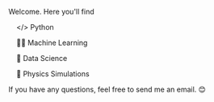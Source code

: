 <!--
**cemenenkoff/cemenenkoff** is a ✨ _special_ ✨ repository because its `README.md` (this file) appears on your GitHub profile.

Here are some ideas to get you started:

- 🔭 I’m currently working on ...
- 🌱 I’m currently learning ...
- 👯 I’m looking to collaborate on ...
- 🤔 I’m looking for help with ...
- 💬 Ask me about ...
- 📫 How to reach me: ...
- 😄 Pronouns: ...
- ⚡ Fun fact: ...
-->
Welcome. Here you'll find
  
  &nbsp;&nbsp;&nbsp;&nbsp;</> Python
  
  &nbsp;&nbsp;&nbsp;&nbsp;👨‍💻  Machine Learning

  &nbsp;&nbsp;&nbsp;&nbsp;🧪 Data Science
  
  &nbsp;&nbsp;&nbsp;&nbsp;💫  Physics Simulations

If you have any questions, feel free to send me an email. 😊

